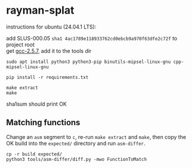 # rayman-splat

instructions for ubuntu (24.04.1 LTS):

add SLUS-000.05 `sha1 4ac1789e118933762cd0ebcb9a970f63dfe2c72f` to project root  
get [gcc-2.5.7](https://github.com/decompals/old-gcc/releases), add it to the tools dir
```
sudo apt install python3 python3-pip binutils-mipsel-linux-gnu cpp-mipsel-linux-gnu

pip install -r requirements.txt

make extract
make
```
sha1sum should print OK

## Matching functions

Change an `asm` segment to `c`, re-run `make extract` and `make`, then copy the OK build into the `expected/` directory and run `asm-differ`.

```
cp -r build expected/
python3 tools/asm-differ/diff.py -mwo FunctionToMatch
```
